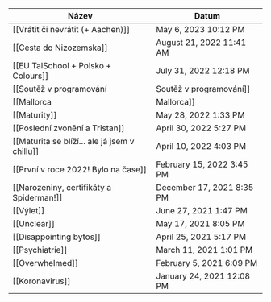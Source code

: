 |Název|Datum|
|---|---|
|[[Vrátit či nevrátit (+ Aachen)]]|May 6, 2023 10:12 PM|
|[[Cesta do Nizozemska]]|August 21, 2022 11:41 AM|
|[[EU TalSchool + Polsko + Colours]]|July 31, 2022 12:18 PM|
|[[Soutěž v programování|Soutěž v programování]]|June 28, 2022 3:34 PM|
|[[Mallorca|Mallorca]]|June 21, 2022 11:49 AM|
|[[Maturity]]|May 28, 2022 1:33 PM|
|[[Poslední zvonění a Tristan]]|April 30, 2022 5:27 PM|
|[[Maturita se blíží... ale já jsem v chillu]]|April 10, 2022 4:03 PM|
|[[První v roce 2022! Bylo na čase]]|February 15, 2022 3:45 PM|
|[[Narozeniny, certifikáty a Spiderman!]]|December 17, 2021 8:35 PM|
|[[Výlet]]|June 27, 2021 1:47 PM|
|[[Unclear]]|May 17, 2021 8:05 PM|
|[[Disappointing bytos]]|April 25, 2021 5:17 PM|
|[[Psychiatrie]]|March 11, 2021 1:01 PM|
|[[Overwhelmed]]|February 5, 2021 6:09 PM|
|[[Koronavirus]]|January 24, 2021 12:08 PM|